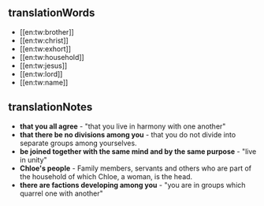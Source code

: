 ## translationWords

* [[en:tw:brother]]
* [[en:tw:christ]]
* [[en:tw:exhort]]
* [[en:tw:household]]
* [[en:tw:jesus]]
* [[en:tw:lord]]
* [[en:tw:name]]

## translationNotes

* **that you all agree** - "that you live in harmony with one another"
* **that there be no divisions among you** - that you do not divide into separate groups among yourselves.
* **be joined together with the same mind and by the same purpose** - "live in unity"
* **Chloe's people** - Family members, servants and others who are part of the household of which Chloe, a woman, is the head.
* **there are factions developing among you** - "you are in groups which quarrel one with another"
